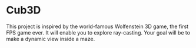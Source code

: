 # Cub3D
  This project is inspired by the world-famous Wolfenstein 3D game, the first FPS game ever.
It will enable you to explore ray-casting. Your goal will be to
make a dynamic view inside a maze.
